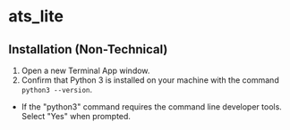 # ats_lite


## Installation (Non-Technical)

1. Open a new Terminal App window.
2. Confirm that Python 3 is installed on your machine with the command `python3 --version`.
- If the "python3" command requires the command line developer tools. Select "Yes" when prompted.